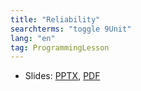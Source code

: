 ```yaml
---
title: "Reliability"
searchterms: "toggle 9Unit"
lang: "en"
tag: ProgrammingLesson
---
```

 <ul>
 <li class="ng-binding">Slides:
 <a href="ProgrammingLessons/Reliability.pptx">PPTX</a>,
 <a href="ProgrammingLessons/Reliability.pdf">PDF</a>
 </li>
 </ul>
